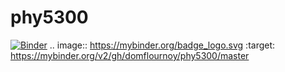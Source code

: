 # phy5300
[![Binder](https://mybinder.org/badge_logo.svg)](https://mybinder.org/v2/gh/domflournoy/phy5300/master)
.. image:: https://mybinder.org/badge_logo.svg
 :target: https://mybinder.org/v2/gh/domflournoy/phy5300/master
